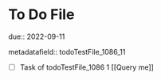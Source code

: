 # To Do File

due:: 2022-09-11

metadatafield:: todoTestFile_1086_11

- [ ] Task of todoTestFile_1086 1 [[Query me]]
